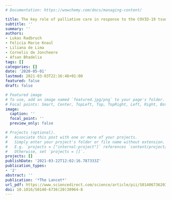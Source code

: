 ```yaml
---
# Documentation: https://wowchemy.com/docs/managing-content/

title: The key role of palliative care in response to the COVID-19 tsunami of suffering
subtitle: ''
summary: ''
authors:
- Lukas Radbruch
- Felicia Marie Knaul
- Liliana de Lima
- Cornelis de Joncheere
- Afsan Bhadelia
tags: []
categories: []
date: '2020-05-01'
lastmod: 2021-03-03T22:16:46+01:00
featured: false
draft: false

# Featured image
# To use, add an image named `featured.jpg/png` to your page's folder.
# Focal points: Smart, Center, TopLeft, Top, TopRight, Left, Right, BottomLeft, Bottom, BottomRight.
image:
  caption: ''
  focal_point: ''
  preview_only: false

# Projects (optional).
#   Associate this post with one or more of your projects.
#   Simply enter your project's folder or file name without extension.
#   E.g. `projects = ["internal-project"]` references `content/project/deep-learning/index.md`.
#   Otherwise, set `projects = []`.
projects: []
publishDate: '2021-03-22T12:02:16.787333Z'
publication_types:
- '2'
abstract: ''
publication: '*The Lancet*'
url_pdf: https://www.sciencedirect.com/science/article/pii/S0140673620309648
doi: 10.1016/S0140-6736(20)30964-8
---
```

